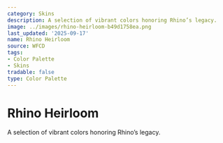 ```yaml
---
category: Skins
description: A selection of vibrant colors honoring Rhino’s legacy.
image: ../images/rhino-heirloom-b49d1758ea.png
last_updated: '2025-09-17'
name: Rhino Heirloom
source: WFCD
tags:
- Color Palette
- Skins
tradable: false
type: Color Palette
---
```


# Rhino Heirloom

A selection of vibrant colors honoring Rhino’s legacy.

